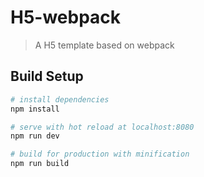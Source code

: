 # H5-webpack

> A H5 template based on webpack

## Build Setup

``` bash
# install dependencies
npm install

# serve with hot reload at localhost:8080
npm run dev

# build for production with minification
npm run build

